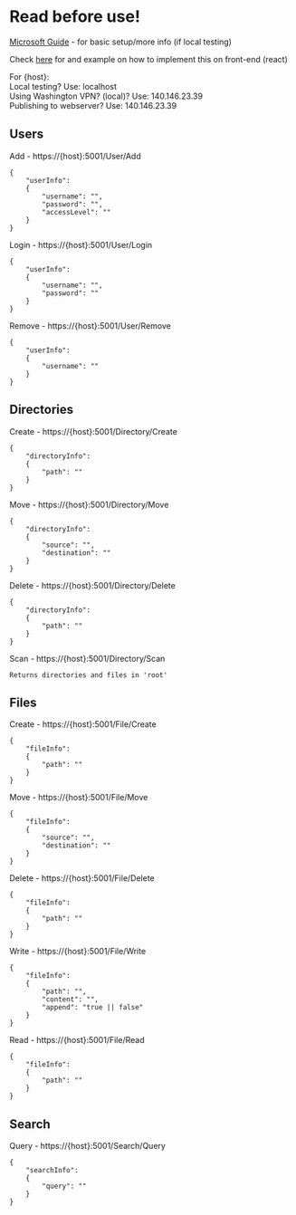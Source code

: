 # Read before use!
[Microsoft Guide](https://learn.microsoft.com/en-us/aspnet/core/tutorials/first-web-api?view=aspnetcore-8.0&tabs=visual-studio-code) - for basic setup/more info (if local testing)

Check [here](https://github.com/CS-476-Team1-2024S/website_ui/blob/LB-addingUserAPI/src/hooks/Login.js) for and example on how to implement this on front-end (react) 

For {host}:</br>
Local testing? Use: localhost</br>
Using Washington VPN? (local)? Use: 140.146.23.39</br>
Publishing to webserver? Use: 140.146.23.39

## Users
Add - https://{host}:5001/User/Add
```
{
    "userInfo":
    {
        "username": "",
        "password": "",
        "accessLevel": ""
    }
}
```

Login - https://{host}:5001/User/Login
```
{
    "userInfo":
    {
        "username": "",
        "password": ""
    }
}
```

Remove - https://{host}:5001/User/Remove
```
{
    "userInfo":
    {
        "username": ""
    }
}
```


## Directories
Create - https://{host}:5001/Directory/Create
```
{
    "directoryInfo":
    {
        "path": ""
    }
}
```

Move - https://{host}:5001/Directory/Move
```
{
    "directoryInfo":
    {
        "source": "",
        "destination": ""
    }
}
```

Delete - https://{host}:5001/Directory/Delete
```
{
    "directoryInfo":
    {
        "path": ""
    }
}
```

Scan - https://{host}:5001/Directory/Scan
```
Returns directories and files in 'root'
```

## Files
Create - https://{host}:5001/File/Create
```
{
    "fileInfo":
    {
        "path": ""
    }
}
```

Move - https://{host}:5001/File/Move
```
{
    "fileInfo":
    {
        "source": "",
        "destination": ""
    }
}
```

Delete - https://{host}:5001/File/Delete
```
{
    "fileInfo":
    {
        "path": ""
    }
}
```

Write - https://{host}:5001/File/Write
```
{
    "fileInfo":
    {
        "path": "",
        "content": "",
        "append": "true || false"
    }
}
```

Read - https://{host}:5001/File/Read
```
{
    "fileInfo":
    {
        "path": ""
    }
}
```

## Search
Query - https://{host}:5001/Search/Query
```
{
    "searchInfo":
    {
        "query": ""
    }
}
```